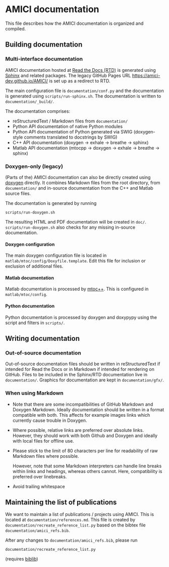 # AMICI documentation

This file describes how the AMICI documentation is organized and compiled.

## Building documentation

### Multi-interface documentation

AMICI documentation hosted at [Read the Docs (RTD)](https://amici.readthedocs.io/) is
generated using [Sphinx](https://www.sphinx-doc.org/) and related packages.
The legacy GitHub Pages URL https://amici-dev.github.io/AMICI/ is set up as a
redirect to RTD.

The main configuration file is `documentation/conf.py` and the documentation
is generated using `scripts/run-sphinx.sh`. The documentation is written to
`documentation/_build/`.

The documentation comprises:

* reStructuredText / Markdown files from `documentation/`
* Python API documentation of native Python modules
* Python API documentation of Python generated via SWIG (doxygen-style comments
  translated to docstrings by SWIG)
* C++ API documentation (doxygen -> exhale -> breathe -> sphinx)
* Matlab API documentation (mtocpp -> doxygen -> exhale -> breathe -> sphinx)

### Doxygen-only (legacy)

(Parts of the) AMICI documentation can also be directly created using
[doxygen](http://www.doxygen.nl/) directly. It combines Markdown files from
the root directory, from `documentation/` and in-source documentation from the
C++ and Matlab source files.

The documentation is generated by running

    scripts/run-doxygen.sh

The resulting HTML and PDF documentation will be created in `doc/`.
`scripts/run-doxygen.sh` also checks for any missing in-source documentation.

#### Doxygen configuration

The main doxygen configuration file is located in
`matlab/mtoc/config/Doxyfile.template`. Edit this file for inclusion or
exclusion of additional files.

#### Matlab documentation

Matlab documentation is processed by
[mtoc++](https://www.morepas.org/software/mtocpp/docs/tools.html).
This is configured in `matlab/mtoc/config`.

#### Python documentation

Python documentation is processed by doxygen and doxypypy using the script and
filters in `scripts/`.


## Writing documentation

### Out-of-source documentation

Out-of-source documentation files should be written in reStructuredText if
intended for Read the Docs or in Markdown if intended for rendering on GitHub.
Files to be included in the Sphinx/RTD documentation live in `documentation/`.
Graphics for documentation are kept in `documentation/gfx/`.

### When using Markdown

* Note that there are some incompatibilities of GitHub Markdown and Doxygen
  Markdown. Ideally documentation should be written in a format compatible with
  both.
  This affects for example images links which currently cause trouble in
  Doxygen.

* Where possible, relative links are preferred over absolute links. However,
  they should work with both Github and Doxygen and ideally with local files
  for offline use.

* Please stick to the limit of 80 characters per line for readability of raw
  Markdown files where possible.

  However, note that some Markdown interpreters can handle line breaks within
  links and headings, whereas others cannot. Here, compatibility is preferred
  over linebreaks.

* Avoid trailing whitespace

## Maintaining the list of publications

We want to maintain a list of publications / projects using AMICI. This is
located at `documentation/references.md`. This file is created by
`documentation/recreate_reference_list.py` based on
the bibtex file `documentation/amici_refs.bib`.

After any changes to `documentation/amici_refs.bib`, please run

    documentation/recreate_reference_list.py

(requires [biblib](https://github.com/aclements/biblib))
